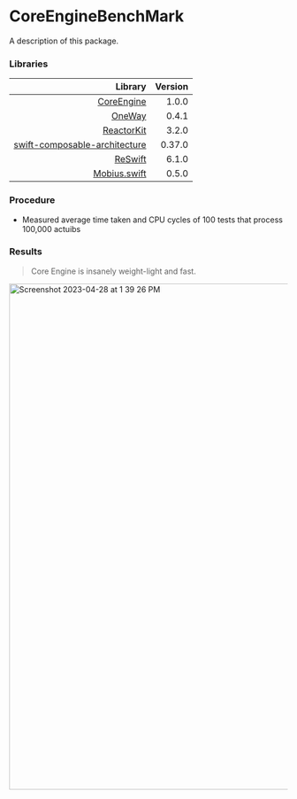 # CoreEngineBenchMark

A description of this package.
### Libraries

|Library|Version|
|-------:|--------------:|
|[CoreEngine](https://github.com/sobabear/CoreEngine)|1.0.0|
|[OneWay](https://github.com/DevYeom/OneWay)|0.4.1|
|[ReactorKit](https://github.com/ReactorKit/ReactorKit)|3.2.0|
|[swift-composable-architecture](https://github.com/pointfreeco/swift-composable-architecture)|0.37.0|
|[ReSwift](https://github.com/ReSwift/ReSwift)|6.1.0|
|[Mobius.swift](https://github.com/spotify/Mobius.swift)|0.5.0|

### Procedure
* Measured average time taken and CPU cycles of 100 tests that process 100,000 actuibs


### Results

> Core Engine is insanely weight-light and fast.
<img width="914" alt="Screenshot 2023-04-28 at 1 39 26 PM" src="https://user-images.githubusercontent.com/47838132/235056189-d07c0022-9d41-41a4-9564-9489e7619a17.png">
